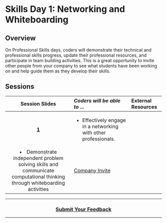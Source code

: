 # Skills Day 1: Networking and Whiteboarding

## Overview
On Professional Skills days, coders will demonstrate their technical and professional skills progress, update their professional resources, and participate in team building activities. This is a great opportunity to invite other people from your company to see what students have been working on and help guide them as they develop their skills.

## Sessions 
|Session Slides|*Coders will be able to ...*|External Resources|
|:-------:|:-------|:-------|
|[**1**](https://docs.google.com/presentation/d/10u7F2Ptb00H9koqJlLlJvfBYAGRb8ounwlz106Qpakw/edit#slide=id.g3748a0c7e9_0_0)|<ul><li>Effectively engage in a networking with other professionals.
</li><li>Demonstrate independent problem solving skills and communicate computational thinking through whiteboarding activities</li></ul> |[Company Invite](https://docs.google.com/document/d/1VUSsZo98NEphSdwJNeo1IINm90TlFBRYzqQT8zvdhbU/edit#)|

----
<h3 align="center"><a href="https://docs.google.com/forms/d/e/1FAIpQLSeLpI-m6UKvIxk97F8R1iidFRaYXJ3dfcUuIjx2Pz0WMfO1SA/viewform">Submit Your Feedback</a> </h3>

----
